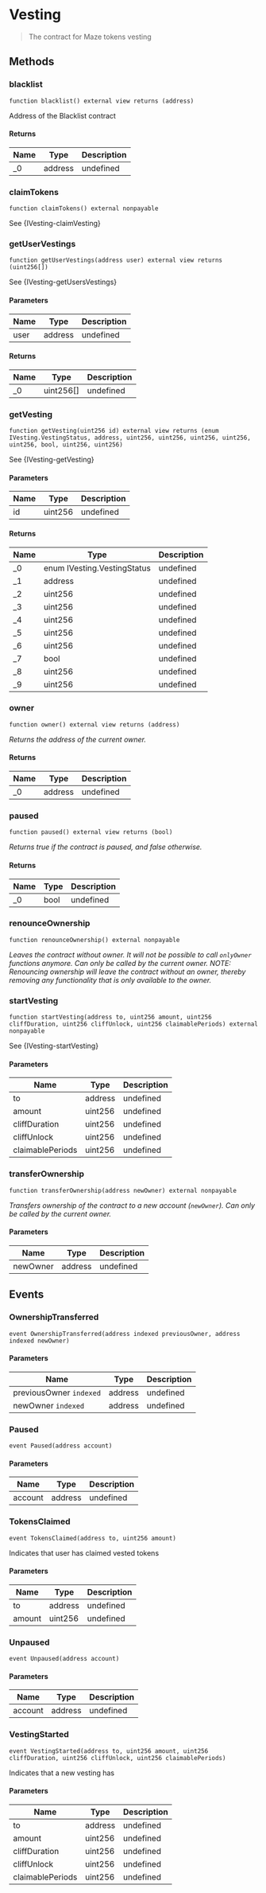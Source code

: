 # Vesting



> The contract for Maze tokens vesting





## Methods

### blacklist

```solidity
function blacklist() external view returns (address)
```

Address of the Blacklist contract




#### Returns

| Name | Type | Description |
|---|---|---|
| _0 | address | undefined |

### claimTokens

```solidity
function claimTokens() external nonpayable
```

See {IVesting-claimVesting}




### getUserVestings

```solidity
function getUserVestings(address user) external view returns (uint256[])
```

See {IVesting-getUsersVestings}



#### Parameters

| Name | Type | Description |
|---|---|---|
| user | address | undefined |

#### Returns

| Name | Type | Description |
|---|---|---|
| _0 | uint256[] | undefined |

### getVesting

```solidity
function getVesting(uint256 id) external view returns (enum IVesting.VestingStatus, address, uint256, uint256, uint256, uint256, uint256, bool, uint256, uint256)
```

See {IVesting-getVesting}



#### Parameters

| Name | Type | Description |
|---|---|---|
| id | uint256 | undefined |

#### Returns

| Name | Type | Description |
|---|---|---|
| _0 | enum IVesting.VestingStatus | undefined |
| _1 | address | undefined |
| _2 | uint256 | undefined |
| _3 | uint256 | undefined |
| _4 | uint256 | undefined |
| _5 | uint256 | undefined |
| _6 | uint256 | undefined |
| _7 | bool | undefined |
| _8 | uint256 | undefined |
| _9 | uint256 | undefined |

### owner

```solidity
function owner() external view returns (address)
```



*Returns the address of the current owner.*


#### Returns

| Name | Type | Description |
|---|---|---|
| _0 | address | undefined |

### paused

```solidity
function paused() external view returns (bool)
```



*Returns true if the contract is paused, and false otherwise.*


#### Returns

| Name | Type | Description |
|---|---|---|
| _0 | bool | undefined |

### renounceOwnership

```solidity
function renounceOwnership() external nonpayable
```



*Leaves the contract without owner. It will not be possible to call `onlyOwner` functions anymore. Can only be called by the current owner. NOTE: Renouncing ownership will leave the contract without an owner, thereby removing any functionality that is only available to the owner.*


### startVesting

```solidity
function startVesting(address to, uint256 amount, uint256 cliffDuration, uint256 cliffUnlock, uint256 claimablePeriods) external nonpayable
```

See {IVesting-startVesting}



#### Parameters

| Name | Type | Description |
|---|---|---|
| to | address | undefined |
| amount | uint256 | undefined |
| cliffDuration | uint256 | undefined |
| cliffUnlock | uint256 | undefined |
| claimablePeriods | uint256 | undefined |

### transferOwnership

```solidity
function transferOwnership(address newOwner) external nonpayable
```



*Transfers ownership of the contract to a new account (`newOwner`). Can only be called by the current owner.*

#### Parameters

| Name | Type | Description |
|---|---|---|
| newOwner | address | undefined |



## Events

### OwnershipTransferred

```solidity
event OwnershipTransferred(address indexed previousOwner, address indexed newOwner)
```





#### Parameters

| Name | Type | Description |
|---|---|---|
| previousOwner `indexed` | address | undefined |
| newOwner `indexed` | address | undefined |

### Paused

```solidity
event Paused(address account)
```





#### Parameters

| Name | Type | Description |
|---|---|---|
| account  | address | undefined |

### TokensClaimed

```solidity
event TokensClaimed(address to, uint256 amount)
```

Indicates that user has claimed vested tokens



#### Parameters

| Name | Type | Description |
|---|---|---|
| to  | address | undefined |
| amount  | uint256 | undefined |

### Unpaused

```solidity
event Unpaused(address account)
```





#### Parameters

| Name | Type | Description |
|---|---|---|
| account  | address | undefined |

### VestingStarted

```solidity
event VestingStarted(address to, uint256 amount, uint256 cliffDuration, uint256 cliffUnlock, uint256 claimablePeriods)
```

Indicates that a new vesting has



#### Parameters

| Name | Type | Description |
|---|---|---|
| to  | address | undefined |
| amount  | uint256 | undefined |
| cliffDuration  | uint256 | undefined |
| cliffUnlock  | uint256 | undefined |
| claimablePeriods  | uint256 | undefined |




